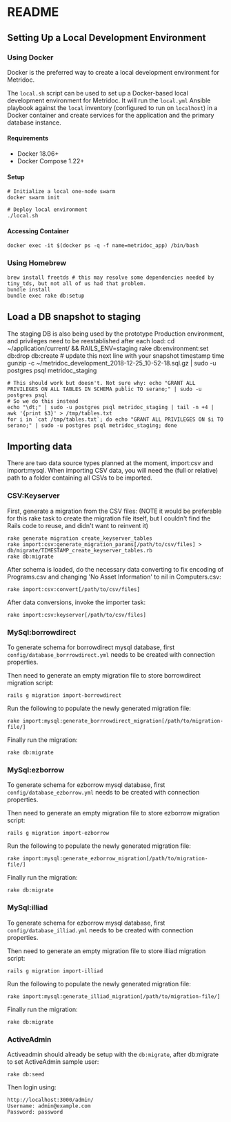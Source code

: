 # README

## Setting Up a Local Development Environment

### Using Docker

Docker is the preferred way to create a local development environment for Metridoc.

The `local.sh` script can be used to set up a Docker-based local development environment for Metridoc. It will run the `local.yml` Ansible playbook against the `local` inventory (configured to run on `localhost`) in a Docker container and create services for the application and the primary database instance.

#### Requirements

- Docker 18.06+
- Docker Compose 1.22+

#### Setup

```#bash
# Initialize a local one-node swarm
docker swarm init

# Deploy local environment
./local.sh
```

#### Accessing Container

```
docker exec -it $(docker ps -q -f name=metridoc_app) /bin/bash
```

### Using Homebrew

    brew install freetds # this may resolve some dependencies needed by tiny_tds, but not all of us had that problem.
    bundle install
    bundle exec rake db:setup

## Load a DB snapshot to staging

The staging DB is also being used by the prototype Production environment, and privileges need to be reestablished after each load:
    cd ~/application/current/ && RAILS_ENV=staging rake db:environment:set db:drop db:create
    # update this next line with your snapshot timestamp
    time gunzip -c ~/metridoc_development_2018-12-25_10-52-18.sql.gz | sudo -u postgres psql metridoc_staging

    # This should work but doesn't. Not sure why: echo "GRANT ALL PRIVILEGES ON ALL TABLES IN SCHEMA public TO serano;" | sudo -u postgres psql
    # So we do this instead
    echo "\dt;" | sudo -u postgres psql metridoc_staging | tail -n +4 | awk '{print $3}' > /tmp/tables.txt
    for i in `cat /tmp/tables.txt`; do echo "GRANT ALL PRIVILEGES ON $i TO serano;" | sudo -u postgres psql metridoc_staging; done

## Importing data

There are two data source types planned at the moment, import:csv and import:mysql.
When importing CSV data, you will need the (full or relative) path to a folder containing all CSVs to be imported.

### CSV:Keyserver

First, generate a migration from the CSV files:
(NOTE it would be preferable for this rake task to create the migration file itself,
but I couldn't find the Rails code to reuse, and didn't want to reinvent it)

    rake generate migration create_keyserver_tables
    rake import:csv:generate_migration_params[/path/to/csv/files] > db/migrate/TIMESTAMP_create_keyserver_tables.rb
    rake db:migrate

After schema is loaded, do the necessary data converting to fix encoding of Programs.csv and changing 'No Asset Information' to nil in Computers.csv:

    rake import:csv:convert[/path/to/csv/files]

After data conversions, invoke the importer task:

    rake import:csv:keyserver[/path/to/csv/files]

### MySql:borrowdirect

To generate schema for borrowdirect mysql database, first `config/database_borrrowdirect.yml` needs to be created with connection properties.

Then need to generate an empty migration file to store borrowdirect migration script:

    rails g migration import-borrowdirect

Run the following to populate the newly generated migration file:

    rake import:mysql:generate_borrrowdirect_migration[/path/to/migration-file/]

Finally run the migration:

    rake db:migrate

### MySql:ezborrow

To generate schema for ezborrow mysql database, first `config/database_ezborrow.yml` needs to be created with connection properties.

Then need to generate an empty migration file to store ezborrow migration script:

    rails g migration import-ezborrow

Run the following to populate the newly generated migration file:

    rake import:mysql:generate_ezborrow_migration[/path/to/migration-file/]

Finally run the migration:

    rake db:migrate

### MySql:illiad

To generate schema for ezborrow mysql database, first `config/database_illiad.yml` needs to be created with connection properties.

Then need to generate an empty migration file to store illiad migration script:

    rails g migration import-illiad

Run the following to populate the newly generated migration file:

    rake import:mysql:generate_illiad_migration[/path/to/migration-file/]

Finally run the migration:

    rake db:migrate

### ActiveAdmin

Activeadmin should already be setup with the `db:migrate`, after db:migrate to set ActiveAdmin sample user:

    rake db:seed

Then login using:

    http://localhost:3000/admin/
    Username: admin@example.com
    Password: password
